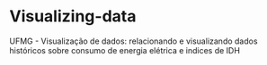 # Visualizing-data
UFMG - Visualização de dados: relacionando e visualizando dados históricos sobre consumo de energia elétrica e indices de IDH
